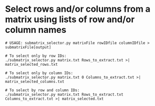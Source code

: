 # Select rows and/or columns from a matrix using lists of row and/or column names


```
# USAGE: submatrix_selector.py matrixFile rowIDfile columnIDfile > submatrixFile[output]

# To select only by row IDs:
./submatrix_selector.py matrix.txt Rows_to_extract.txt >| matrix_selected_rows.txt

# To select only by column IDs:
./submatrix_selector.py matrix.txt 0 Columns_to_extract.txt >| matrix_selected_columns.txt

# To select by row and column IDs:
./submatrix_selector.py matrix.txt Rows_to_extract.txt Columns_to_extract.txt >| matrix_selected.txt
```